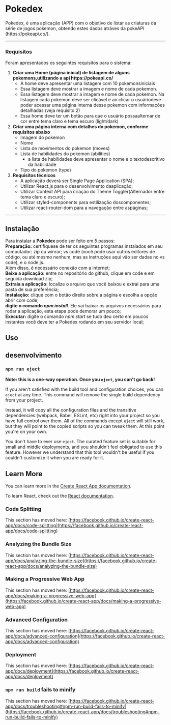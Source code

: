 <h1>Pokedex</h1>
Pokedex, é uma aplicação (APP) com o objetivo de listar as criaturas da série de jogos pokemon, obtendo estes dados atráves da pokeAPI (https://pokeapi.co/).
<hr>
<h3>Requisitos</h3>
Foram apresentados os seguintes requisitos para o sistema: 
<ol>
  <li>
    <b>Criar uma Home (página inicial) de listagem de alguns pokemons,utilizando a api https://pokeapi.co/</b>
    <ul>
      <li>A home deve apresentar uma listagem com 10 pokemonsiniciais</li>
      <li>Essa listagem deve mostrar a imagem e nome de cada pokemon.</li>
      <li>
        Essa listagem deve mostrar a imagem e nome de cada pokemon. Na listagem cada pokemon deve ser clicável e ao clicar o usuáriodeve poder acessar 
        uma página interna desse pokemon com informações detalhadas (veja requisito 2)
      </li>
      <li>Essa home deve ter um botão para que o usuário possaalternar de cor entre tema claro e tema escuro (light/dark)</li>
    </ul>
    
  </li>
  <li>
    <b>Criar uma página interna com detalhes do pokemon, conforme requisitos abaixo</b>
    <ul>
      <li> Imagem do pokemon </li>
      <li> Nome </li>
      <li> Lista de movimentos do pokemon (moves)</li>
      <li> 
        Lista de habilidades do pokemon (abilities)
        <ul><li>a lista de habilidades deve apresentar o nome e o textodescritivo da habilidade</li></ul>
      </li>
      <li>Tipo do pokemon (type)</li>
    </ul>
  </li>
  <li>
    <b>Requisitos técnicos</b>
    <ul>
      <li>A aplicação deverá ser Single Page Application (SPA);</li>
      <li>Utilizar React.js para o desenvolvimento daaplicação;</li>
      <li>Utilizar Context API para criação do Theme Toggler(Alternador entre tema claro e escuro);</li>
      <li>Utilizar styled-components para estilização doscomponentes;</li>
      <li>Utilizar react-router-dom para a navegação entre aspáginas;</li>
    </ul>
  </li>
</ol>
<hr>
<h2> Instalação </h2>
Para instalar a <b>Pokedex</b> pode ser feito em 5 passos:<br>
<b>Preparação:</b> certifiquese de ter os seguintes programas instalados em seu computador: zip ou winrar; vs code (você pode usar outros editores de código, ou até mesmo nenhum, mas as instruções aqui vão ser dadas no vs code), e o node js.<br>
Além disso, é necessário conexão com a internet;<br>
<b>Beixe a aplicação:</b> entre no repositório do github, clique em code e em seguida download zip;<br>
<b>Extraia a aplicação:</b> localize o arquivo que você baixou e extrai para uma pasta de sua preferência;<br>
<b>Instalação:</b> clique com o botão direito sobre a página e escolha a opção abrir com code;<br>
<b>digite o comando <i>npm install</i></b>. Ele vai baixar os arquivos necessários para rodar a aplicação, esta etapa pode demorar um pouco;<br>
<b>Executar:</b> digite o comando <i>npm start</i> se tudo deu certo em poucos instantes você deve ter a Pokedex rodando em seu servidor local;<br>
</hr>
<h2>Uso</h2>




## desenvolvimento




### `npm run eject`

**Note: this is a one-way operation. Once you `eject`, you can't go back!**

If you aren't satisfied with the build tool and configuration choices, you can `eject` at any time. This command will remove the single build dependency from your project.

Instead, it will copy all the configuration files and the transitive dependencies (webpack, Babel, ESLint, etc) right into your project so you have full control over them. All of the commands except `eject` will still work, but they will point to the copied scripts so you can tweak them. At this point you're on your own.

You don't have to ever use `eject`. The curated feature set is suitable for small and middle deployments, and you shouldn't feel obligated to use this feature. However we understand that this tool wouldn't be useful if you couldn't customize it when you are ready for it.

## Learn More

You can learn more in the [Create React App documentation](https://facebook.github.io/create-react-app/docs/getting-started).

To learn React, check out the [React documentation](https://reactjs.org/).

### Code Splitting

This section has moved here: [https://facebook.github.io/create-react-app/docs/code-splitting](https://facebook.github.io/create-react-app/docs/code-splitting)

### Analyzing the Bundle Size

This section has moved here: [https://facebook.github.io/create-react-app/docs/analyzing-the-bundle-size](https://facebook.github.io/create-react-app/docs/analyzing-the-bundle-size)

### Making a Progressive Web App

This section has moved here: [https://facebook.github.io/create-react-app/docs/making-a-progressive-web-app](https://facebook.github.io/create-react-app/docs/making-a-progressive-web-app)

### Advanced Configuration

This section has moved here: [https://facebook.github.io/create-react-app/docs/advanced-configuration](https://facebook.github.io/create-react-app/docs/advanced-configuration)

### Deployment

This section has moved here: [https://facebook.github.io/create-react-app/docs/deployment](https://facebook.github.io/create-react-app/docs/deployment)

### `npm run build` fails to minify

This section has moved here: [https://facebook.github.io/create-react-app/docs/troubleshooting#npm-run-build-fails-to-minify](https://facebook.github.io/create-react-app/docs/troubleshooting#npm-run-build-fails-to-minify)

